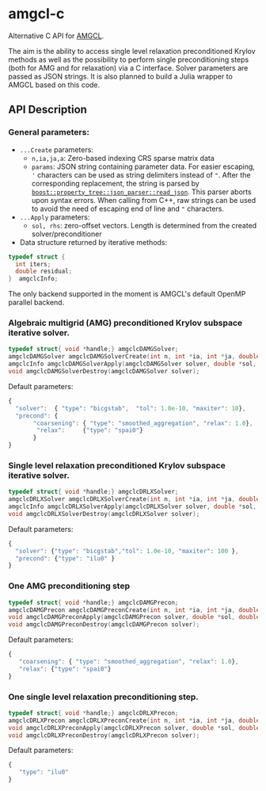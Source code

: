 amgcl-c
========

Alternative C API for [AMGCL](https://github.com/ddemidov/amgcl).

The aim is the ability to access single level relaxation preconditioned Krylov methods as well as the possibility to perform single preconditioning steps (both for AMG and for relaxation) via a C interface. Solver parameters are passed as JSON strings.
It is also planned to build a Julia wrapper to AMGCL based on this code.

## API Description

### General parameters:
  - `...Create` parameters:
     -  `n,ia,ja,a`: Zero-based indexing CRS sparse matrix data
     -  `params`: JSON string containing parameter data. For easier escaping, `'` characters
     can be used as string delimiters instead of `"`. After the corresponding replacement, the string is parsed  by    [`boost::property_tree::json_parser::read_json`](https://www.boost.org/doc/libs/release/libs/property_tree/). This parser aborts upon syntax errors. When calling from C++, raw strings can be used to avoid the need of escaping end of line and `"` characters.
  - `...Apply` parameters:
     - `sol, rhs`: zero-offset vectors. Length is determined from the created solver/preconditioner
  -  Data structure returned by iterative methods:
```c
typedef struct {
  int iters;
  double residual;
}  amgclcInfo;
```

The only backend supported in the moment is AMGCL's default OpenMP parallel backend.

### Algebraic multigrid (AMG) preconditioned Krylov subspace iterative solver.

```c
typedef struct{ void *handle;} amgclcDAMGSolver;
amgclcDAMGSolver amgclcDAMGSolverCreate(int n, int *ia, int *ja, double *a, char *params);
amgclcInfo amgclcDAMGSolverApply(amgclcDAMGSolver solver, double *sol, double *rhs);
void amgclcDAMGSolverDestroy(amgclcDAMGSolver solver);
```

Default parameters:
```javascript
{
  "solver":  { "type": "bicgstab",  "tol": 1.0e-10, "maxiter": 10},
  "precond": {
       "coarsening": { "type": "smoothed_aggregation", "relax": 1.0},
        "relax":     {"type": "spai0"}
       }
}
```


### Single level relaxation preconditioned Krylov subspace iterative solver.

```c
typedef struct{ void *handle;} amgclcDRLXSolver;
amgclcDRLXSolver amgclcDRLXSolverCreate(int n, int *ia, int *ja, double *a, char *params);
amgclcInfo amgclcDRLXSolverApply(amgclcDRLXSolver solver, double *sol, double *rhs);
void amgclcDRLXSolverDestroy(amgclcDRLXSolver solver);
```

Default parameters:
```javascript
{
  "solver": {"type": "bicgstab","tol": 1.0e-10, "maxiter": 100 },
  "precond": {"type": "ilu0" }
}
```


### One AMG preconditioning step

```c
typedef struct{ void *handle;} amgclcDAMGPrecon;
amgclcDAMGPrecon amgclcDAMGPreconCreate(int n, int *ia, int *ja, double *a, char *params);
void amgclcDAMGPreconApply(amgclcDAMGPrecon solver, double *sol, double *rhs);
void amgclcDAMGPreconDestroy(amgclcDAMGPrecon solver);
```

Default parameters:

```javascript
{
   "coarsening": { "type": "smoothed_aggregation", "relax": 1.0},
   "relax": {"type": "spai0"}
}
```

### One single level relaxation  preconditioning step.

```c
typedef struct{ void *handle;} amgclcDRLXPrecon;
amgclcDRLXPrecon amgclcDRLXPreconCreate(int n, int *ia, int *ja, double *a, char *params);
void amgclcDRLXPreconApply(amgclcDRLXPrecon solver, double *sol, double *rhs);
void amgclcDRLXPreconDestroy(amgclcDRLXPrecon solver);
```

Default parameters:
```javascript
{
   "type": "ilu0"
}
```
